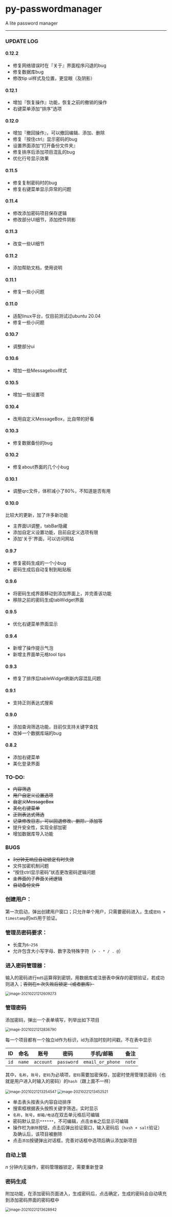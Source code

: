 # py-passwordmanager
A lite password manager

------

### UPDATE LOG

#### 0.12.2

*   修复网络错误时在『关于』界面程序闪退的bug
*   修复数据库bug
*   修改tip ui样式及位置，更显眼（及阴影）

#### 0.12.1

*   增加『恢复操作』功能，恢复之前的撤销的操作
*   右键菜单添加“排序”选项

#### 0.12.0

*   增加『撤回操作』，可以撤回编辑、添加、删除
*   修复『按住ctrl』显示密码的bug
*   设置界面添加“打开备份文件夹』
*   修复排序后添加项目混乱的bug
*   优化行号显示效果

#### 0.11.5

*   修复复制密码时的bug
*   修复右键菜单显示异常的问题

#### 0.11.4

*   修改添加密码项目保存逻辑
*   修改部分UI细节，添加控件阴影

#### 0.11.3

*   改变一些UI细节

#### 0.11.2

*   添加帮助文档，使用说明

#### 0.11.1

*   修复一些小问题

#### 0.11.0

*   适配linux平台，仅目前测试过ubuntu 20.04
*   修复一些小问题

#### 0.10.7

*   调整部分ui

#### 0.10.6

*   增加一些Messagebox样式

#### 0.10.5

*   增加一些设置项

#### 0.10.4

*   改用自定义MessageBox，比自带的好看

#### 0.10.3

*   修复数据备份的bug

#### 0.10.2

*   修复about界面的几个小bug

#### 0.10.1

*   调整qrc文件，体积减小了80%，不知道是否有用

#### 0.10.0

比较大的更新，加了许多新功能
*   主界面UI调整，tabBar隐藏
*   添加自定义设置功能，目前自定义选项有限
*   添加'关于'界面，可以访问网站

#### 0.9.7

*   修复密码生成的一个小bug
*   密码生成后自动复制到粘贴板

#### 0.9.6

*   将密码生成界面移动到添加界面上，并完善该功能
*   移除之前的密码生成tabWidget界面

#### 0.9.5

*   优化右键菜单界面显示

#### 0.9.4

*   新增了操作提示气泡
*   新增主界面单元格tool tips

#### 0.9.3

*   修复了排序后tableWidget刷新内容混乱问题

#### 0.9.1

*   支持正则表达式搜索

#### 0.9.0

*   添加查询筛选功能，目前仅支持关键字查找
*   改掉一个数据库端的bug

#### 0.8.2

*   添加右键菜单
*   美化登录界面

### TO-DO:

*   ~~内容筛选~~
*   ~~用户自定义设置选项~~
*   ~~自定义MessageBox~~
*   ~~美化右键菜单~~
*   ~~正则表达式筛选~~
*   ~~记录修改日志，可以回退修改、删除、添加等~~
*   提升安全性，实现全部加密
*   增加数据库导入功能

### BUGS

*   ~~3分钟无响应自动锁定有时失效~~
*   文件加密机制问题
*   “按住ctrl显示密码”状态更改密码逻辑问题
*   ~~主界面的子界面关闭逻辑~~
*   ~~自动备份文件~~

### 创建用户：

第一次启动，弹出创建用户窗口；只允许单个用户，只需要密码进入，生成`密码 + timestamp`的`md5`用于验证。

### 管理员密码要求：

*   长度为`6~256`
*   允许包含大小写字母、数字及特殊字符（`+ - * / . @`）

### 进入密码管理器：

输入的密码进行`md5`运算得到密钥，用数据库或注册表中保存的密钥验证，若成功则进入；~~否则在$n$ 次失败后锁定（或者删库）~~

<img src="readme\image-20210129013101290.png" alt="image-20210221212609273" style="zoom:80%;" align="center"/>

### 管理密码

添加密码，弹出一个表单填写，列举出如下项目

<img src="readme\image-20210129013231793.png" alt="image-20210221212836790" style="zoom:80%;" align="center"/>

每一个项目都有一个独立id作为标识，id为添加时刻时间戳，不在表中显示

|  ID  | 命名   | 账号      | 密码       | 手机/邮箱        | 备注   |
| :--: | ------ | --------- | ---------- | ---------------- | ------ |
| `id` | `name` | `account` | `password` | `email_or_phone` | `note` |

其中，`名称`，`账号`，`密码`为必填项，`密码`需要加密保存，加密时使用管理员密码（也就是用户进入时输入的密码）的`hash`（跟上面不一样）

<img src="readme\image-20210129013402419.png" alt="image-20210221213254547" style="zoom:80%;" align="center"/>

<img src="readme\image-20210129013436890.png" alt="image-20210221213452521" style="zoom:80%;" align="center"/>

*   单击表头按表头内容自动排序
*   搜索框根据表头按照关键字筛选，实时显示
*   `名称`，`账号`，`邮箱/电话`在双击单元格后可编辑
*   密码默认显示`******`，不可编辑，点击`查看`之后显示可编辑
*   操作栏为`删除`按钮，点击后弹出验证窗口，输入密码后（`hash + salt`验证）及确认后，该项目被删除
*   点击`添加`按键弹出对话框，完善对话框中选项后确认添加新项目

### 自动上锁

$n$ 分钟内无操作，密码管理器锁定，需要重新登录

### 密码生成

附加功能，在添加密码页面进入，生成密码后，点击确定，生成的密码会自动填充到添加密码界面的密码框中

<img src="readme\image-20210131165245145.png" alt="image-20210221213628942" style="zoom:80%;" align="center"/>

